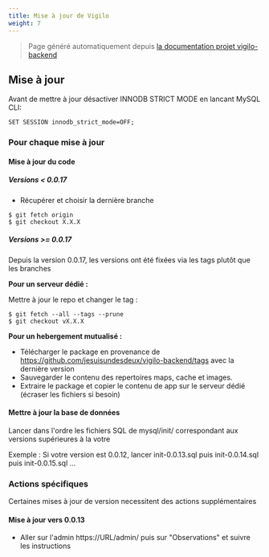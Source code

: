 ```yaml
---
title: Mise à jour de Vigilo
weight: 7
---
```


> Page généré automatiquement depuis [la documentation projet vigilo-backend](https://github.com/jesuisundesdeux/vigilo-backend/blob/master/doc/UPGRADE.md)

## Mise à jour
Avant de mettre à jour désactiver INNODB STRICT MODE en lancant MySQL CLI:

```
SET SESSION innodb_strict_mode=OFF;
```

### Pour chaque mise à jour

#### Mise à jour du code

##### Versions < 0.0.17

* Récupérer et choisir la dernière branche

```
$ git fetch origin
$ git checkout X.X.X
```

##### Versions >= 0.0.17

Depuis la version 0.0.17, les versions ont été fixées via les tags plutôt que les branches

**Pour un serveur dédié :**

Mettre à jour le repo et changer le tag :

```
$ git fetch --all --tags --prune
$ git checkout vX.X.X
```

**Pour un hebergement mutualisé :**

* Télécharger le package en provenance de https://github.com/jesuisundesdeux/vigilo-backend/tags avec la dernière version
* Sauvegarder le contenu des repertoires maps, cache et images.
* Extraire le package et copier le contenu de app sur le serveur dédié (écraser les fichiers si besoin)


#### Mettre à jour la base de données

Lancer dans l'ordre les fichiers SQL de mysql/init/ correspondant aux versions supérieures à la votre 

Exemple : Si votre version est 0.0.12, lancer init-0.0.13.sql puis init-0.0.14.sql puis init-0.0.15.sql ...


### Actions spécifiques

Certaines mises à jour de version necessitent des actions supplémentaires 

#### Mise à jour vers 0.0.13

* Aller sur l'admin https://URL/admin/ puis sur "Observations" et suivre les instructions

